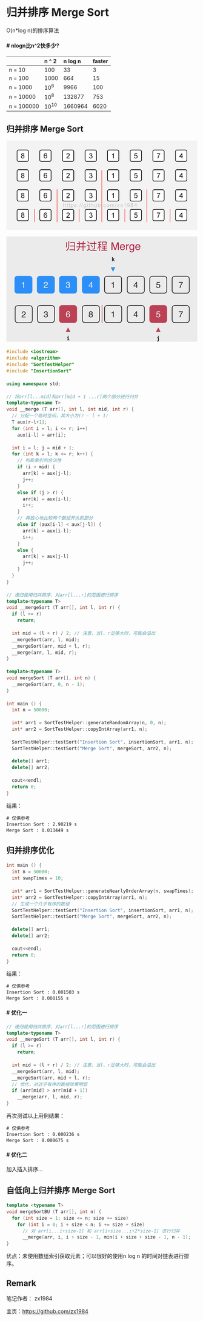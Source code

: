 # 归并排序 Merge Sort

O(n*log n)的排序算法

#### # nlogn比n^2快多少?

|| n ^ 2 | n log n | faster |
| :-- | :-- | :-- | :-- |
| n = 10 | 100 | 33 | 3 |
| n = 100 | 1000 | 664 | 15 |
| n = 1000 | 10<sup>6</sup> | 9966 | 100 |
| n = 10000 | 10<sup>8</sup> | 132877 | 753 |
| n = 100000 | 10<sup>10</sup> | 1660964 | 6020 |

## 归并排序 Merge Sort

![归并排序 Merge Sort](img/merge-sort.png)

![归并排序 Merge Sort](img/merge-sort-2.png)

```c++
#include <iostream>
#include <algorithm>
#include "SortTestHelper"
#include "InsertionSort"

using namespace std;

// 将arr[l...mid]和arr[mid + 1 ...r]两个部分进行归并
template<typename T>
void __merge (T arr[], int l, int mid, int r) {
  // 分配一个临时空间，其大小为(r - l + 1)
  T aux[r-l+1];
  for (int i = l; i <= r; i++)
    aux[i-l] = arr[i];

  int i = l; j = mid + 1;
  for (int k = l; k <= r; k++) {
    // 判断索引的合法性
    if (i > mid) {
      arr[k] = aux[j-l];
      j++;
    }
    else if (j > r) {
      arr[k] = aux[i-l];
      i++;
    }
    // 再放心地比较两个数组开头的部分
    else if (aux[i-l] < aux[j-l]) {
      arr[k] = aux[i-l];
      i++;
    }
    else {
      arr[k] = aux[j-l]
      j++;
    }
  }
}

// 递归使用归并排序，对arr[l...r]的范围进行排序
template<typename T>
void __mergeSort (T arr[], int l, int r) {
  if (l >= r)
    return;

  int mid = (l + r) / 2; // 注意，当l、r足够大时，可能会溢出
  __mergeSort(arr, l, mid);
  __mergeSort(arr, mid + l, r);
  __merge(arr, l, mid, r);
}

template<typename T>
void mergeSort (T arr[], int n) {
  __mergeSort(arr, 0, n - 1);
}

int main () {
  int n = 50000;

  int* arr1 = SortTestHelper::generateRandomArray(n, 0, n);
  int* arr2 = SortTestHelper::copyIntArray(arr1, n);

  SortTestHelper::testSort("Insertion Sort", insertionSort, arr1, n);
  SortTestHelper::testSort("Merge Sort", mergeSort, arr2, n);

  delete[] arr1;
  delete[] arr2;

  cout<<endl;
  return 0;
}
```

结果：

```
# 仅供参考
Insertion Sort : 2.90219 s
Merge Sort : 0.013449 s
```

## 归并排序优化

```c++
int main () {
  int n = 50000;
  int swapTimes = 10;

  int* arr1 = SortTestHelper::generateNearlyOrderArray(n, swapTimes);
  int* arr2 = SortTestHelper::copyIntArray(arr1, n);
  // 生成一个几乎有序的数组
  SortTestHelper::testSort("Insertion Sort", insertionSort, arr1, n);
  SortTestHelper::testSort("Merge Sort", mergeSort, arr2, n);

  delete[] arr1;
  delete[] arr2;

  cout<<endl;
  return 0;
}
```

结果：

```
# 仅供参考
Insertion Sort : 0.001503 s
Merge Sort : 0.008155 s
```

#### # 优化一

```c++
// 递归使用归并排序，对arr[l...r]的范围进行排序
template<typename T>
void __mergeSort (T arr[], int l, int r) {
  if (l >= r)
    return;

  int mid = (l + r) / 2; // 注意，当l、r足够大时，可能会溢出
  __mergeSort(arr, l, mid);
  __mergeSort(arr, mid + l, r);
  // 优化，对近乎有序的数组效果明显
  if (arr[mid] > arr[mid + 1])
    __merge(arr, l, mid, r);
}
```

再次测试以上用例结果：

```
# 仅供参考
Insertion Sort : 0.000236 s
Merge Sort : 0.000675 s
```

#### # 优化二

加入插入排序...

## 自低向上归并排序 Merge Sort

```c++
template <typename T>
void mergeSortBU (T arr[], int n) {
  for (int size = 1; size <= n; size += size)
    for (int i = 0; i + size < n; i += size + size)
      // 对 arr[i...i+size-1] 和 arr[i+size...i+2*size-1] 进行归并
      __merge(arr, i, i + size - 1, min(i + size + size - 1, n - 1);
}
```

优点：未使用数组索引获取元素；可以很好的使用n log n 的时间对链表进行排序。

## Remark

笔记作者： zx1984

主页：https://github.com/zx1984
